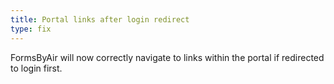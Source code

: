 ```yaml
---
title: Portal links after login redirect
type: fix
---
```


FormsByAir will now correctly navigate to links within the portal if redirected to login first.